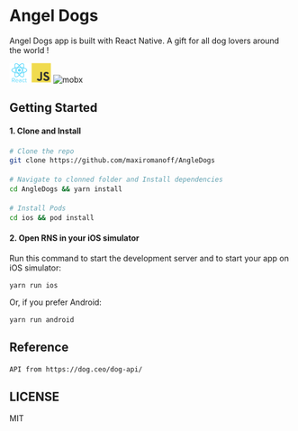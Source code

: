 # Angel Dogs

Angel Dogs app is built with React Native. A gift for all dog lovers around the world !


<p align="left">
<img src="https://raw.githubusercontent.com/devicons/devicon/master/icons/react/react-original-wordmark.svg" alt="react" width="35" height="35" />
<img src="https://raw.githubusercontent.com/devicons/devicon/master/icons/javascript/javascript-original.svg" alt="javascript" width="35" height="35" />
<img src="https://camo.githubusercontent.com/0dc3b9afa37acc792f49624b1f8dd364b55c9107167fd291ffde1d81917aceba/68747470733a2f2f6d6f62782e6a732e6f72672f6173736574732f6d6f62782e706e67" alt="mobx" width="35" height="35" />
</p>


## Getting Started

#### 1. Clone and Install

```bash
# Clone the repo
git clone https://github.com/maxiromanoff/AngleDogs

# Navigate to clonned folder and Install dependencies
cd AngleDogs && yarn install

# Install Pods
cd ios && pod install
```

#### 2. Open RNS in your iOS simulator

Run this command to start the development server and to start your app on iOS simulator:
```
yarn run ios
```

Or, if you prefer Android:
```
yarn run android
```

## Reference

```
API from https://dog.ceo/dog-api/
```

## LICENSE

MIT
